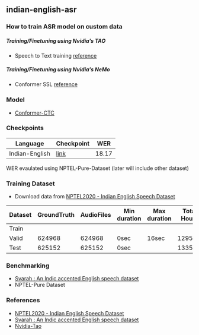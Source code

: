 ## indian-english-asr

### How to train ASR model on custom data
##### Training/Finetuning using Nvidia's TAO
- Speech to Text training [reference](https://docs.nvidia.com/tao/tao-toolkit/text/asr/speech_recognition_with_conformer.html)
  
##### Training/Finetuning using Nvidia's NeMo
- Conformer SSL [reference](https://catalog.ngc.nvidia.com/orgs/nvidia/teams/nemo/models/ssl_en_conformer_large)
  
### Model
- [Conformer-CTC](https://docs.nvidia.com/deeplearning/nemo/user-guide/docs/en/stable/asr/models.html#conformer-ctc)

### Checkpoints
|   Language   | Checkpoint | WER |
|--------------|------------|-----|
|Indian-English|  [link](https://drive.google.com/file/d/1psieM9Mq_xFkr2RQgdIPuKX9e36wFBPf/view?usp=sharing)  |18.17|  

WER evaulated using NPTEL-Pure-Dataset (later will include other dataset)
    
### Training Dataset
- Download data from [NPTEL2020 - Indian English Speech Dataset](https://github.com/AI4Bharat/NPTEL2020-Indian-English-Speech-Dataset)
  
| Dataset | GroundTruth | AudioFiles | Min duration | Max duration | Total Hours | 
|---------|-------------|------------|--------------|--------------|-------------|
|  Train  |             |            |              |              |             |
|  Valid  |   624968    |   624968   |     0sec     |     16sec    |   1295.84   |
|  Test   |   625152    |   625152   |     0sec     |              |   1335.74   |

### Benchmarking 
- [Svarah : An Indic accented English speech dataset](https://github.com/AI4Bharat/Svarah/tree/master)
- NPTEL-Pure Dataset
  
### References
- [NPTEL2020 - Indian English Speech Dataset](https://github.com/AI4Bharat/NPTEL2020-Indian-English-Speech-Dataset)
- [Svarah : An Indic accented English speech dataset](https://github.com/AI4Bharat/Svarah/tree/master)
- [Nvidia-Tao](https://github.com/NVIDIA-AI-IOT/nvidia-tao)
